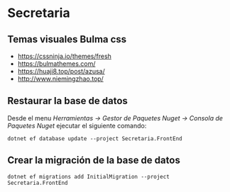 # Secretaria
 
## Temas visuales Bulma css

- https://cssninja.io/themes/fresh
- https://bulmathemes.com/
- https://huaji8.top/post/azusa/
- http://www.niemingzhao.top/

## Restaurar la base de datos

Desde el menu *Herramientas -> Gestor de Paquetes Nuget -> Consola de Paquetes Nuget* ejecutar el siguiente comando:
```code
dotnet ef database update --project Secretaria.FrontEnd
```

## Crear la migración de la base de datos
```code
dotnet ef migrations add InitialMigration --project Secretaria.FrontEnd
```
